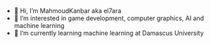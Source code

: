 - 👋 Hi, I’m MahmoudKanbar aka el7ara
- 👀 I’m interested in game development, computer graphics, AI and machine learning
- 🌱 I’m currently learning machine learning at Damascus University

<!---
MahmoudKanbar/MahmoudKanbar is a ✨ special ✨ repository because its `README.md` (this file) appears on your GitHub profile.
You can click the Preview link to take a look at your changes.
--->

